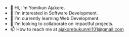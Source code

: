- 👋 Hi, I’m Yomikun Ajakore.
- 👀 I’m interested in Software Development.
- 🌱 I’m currently learning Web Development.
- 💞️ I’m looking to collaborate on impactful projects.
- 📫 How to reach me at ajakorebukunmi101@gmail.com

<!---
Yomikun101/Yomikun101 is a ✨ special ✨ repository because its `README.md` (this file) appears on your GitHub profile.
You can click the Preview link to take a look at your changes.
--->
